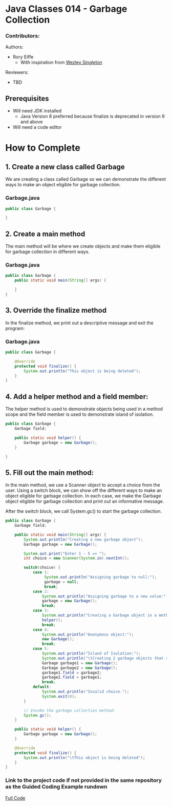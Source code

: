 # Java Classes 014 - Garbage Collection

### Contributors:

Authors:
- Rory Eiffe
    - With inspiration from [Wezley Singleton](https://gitlab.com/revature_training/java-team/-/blob/master/java-standard-examples/java/src/main/java/com/revature/javaBasics/garbagecollection/GarbageDriver.java)

Reviewers:
- TBD

## Prerequisites

- Will need JDK installed
    - Java Version 8 preferred because finalize is deprecated in version 9 and above
- Will need a code editor

# How to Complete

## 1. Create a new class called Garbage

We are creating a class called Garbage so we can demonstrate the different ways to make an object eligible for garbage collection.

### Garbage.java
```java
public class Garbage {

}
```

## 2. Create a main method

The main method will be where we create objects and make them eligible for garbage collection in different ways.

### Garbage.java
```java
public class Garbage {
    public static void main(String[] args) {

    }
}
```

## 3. Override the finalize method

In the finalize method, we print out a descriptive message and exit the program:

### Garbage.java
```java
public class Garbage {

    @Override
    protected void finalize() {
        System.out.println("This object is being deleted");
    }
}
```

## 4. Add a helper method and a field member:

The helper method is used to demonstrate objects being used in a method scope and the field member is used to demonstrate island of isolation. 

```java
public class Garbage {
    Garbage field;

    public static void helper() {
        Garbage garbage = new Garbage();
    }

}

```

## 5. Fill out the main method:

In the main method, we use a Scanner object to accept a choice from the user. Using a switch block, we can show off the different ways to make an object eligible for garbage collection. In each case, we make the Garbage object eligible for garbage collection and print out an informative message. 

After the switch block, we call System.gc() to start the garbage collection.

```java
public class Garbage {
    Garbage field;

    public static void main(String[] args) {
        System.out.println("Creating a new garbage object");
        Garbage garbage = new Garbage();

        System.out.print("Enter 1 - 5 => ");
        int choice = new Scanner(System.in).nextInt();

        switch(choice) {
            case 1:
                 System.out.println("Assigning garbage to null:");
                 garbage = null;
                 break;
            case 2:
                System.out.println("Assigning garbage to a new value:");
                garbage = new Garbage();
                break;
            case 3:
                System.out.println("Creating a Garbage object in a method:");
                helper();
                break;
            case 4:
                System.out.println("Anonymous object:");
                new Garbage();
                break;
            case 5:
                System.out.println("Island of Isolation:");
                System.out.println("\tCreating 2 garbage objects that reference each other");
                Garbage garbage1 = new Garbage();
                Garbage garbage2 = new Garbage();
                garbage1.field = garbage2;
                garbage2.field = garbage1;
                break;
            default:
                System.out.println("Invalid choice.");
                System.exit(0);
        }

        // Invoke the garbage collection method:
        System.gc();
    }

    public static void helper() {
        Garbage garbage = new Garbage();
    }

    @Override
    protected void finalize() {
        System.out.println("\tThis object is being deleted");
    }
}
```


### Link to the project code if not provided in the same repository as the Guided Coding Example rundown
[Full Code](Garbage.java)